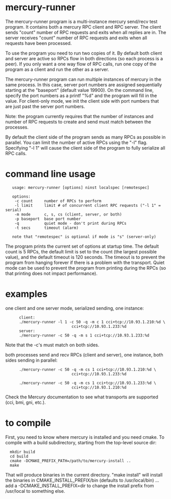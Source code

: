 # mercury-runner

The mercury-runner program is a multi-instance mercury send/recv
test program.  It contains both a mercury RPC client and RPC server.
The client sends "count" number of RPC requests and exits when
all replies are in.  The server receives "count" number of RPC
  requests and exits when all requests have been processed.

To use the program you need to run two copies of it.  By
default both client and server are active so RPCs flow
in both directions (so each process is a peer).   If you only
want a one way flow of RPC calls, run one copy of the program
as a client and run the other as a server.

The mercury-runner program can run multiple instances of mercury
in the same process.   In this case, server port numbers are assigned
sequentially starting at the "baseport" (default value 19900).
On the command line, specify the port numbers as a printf "%d"
and the program will fill in the value.  For client-only mode,
we init the client side with port numbers that are just past
the server port numbers.

Note: the program currently requires that the number of instances
and number of RPC requests to create and send must match between
the processes.

By default the client side of the program sends as many RPCs as
possible in parallel.  You can limit the number of active RPCs
using the "-l" flag.  Specifying "-l 1" will cause the client side
of the program to fully serialize all RPC calls.

# command line usage

```
   usage: mercury-runner [options] ninst localspec [remotespec]

   options:
    -c count     number of RPCs to perform
    -l limit     limit # of concurrent client RPC requests ("-l 1" = serial)
    -m mode      c, s, cs (client, server, or both)
    -p baseport  base port number
    -q           quiet mode - don't print during RPCs
    -t secs      timeout (alarm)

   note that "remotespec" is optional if mode is "s" (server-only)
```

The program prints the current set of options at startup time.
The default count is 5 RPCs, the default limit is set to the count
(the largest possible value), and the default timeout is 120 seconds.
The timeout is to prevent the program from hanging forever if
there is a problem with the transport.   Quiet mode can be used
to prevent the program from printing during the RPCs (so that printing
does not impact performance).

# examples

 one client and one server mode, serialized sending, one instance:

```
      client:
      ./mercury-runner -l 1 -c 50 -q -m c 1 cci+tcp://10.93.1.210:%d \
                             cci+tcp://10.93.1.233:%d
      server:
      ./mercury-runner -c 50 -q -m s 1 cci+tcp://10.93.1.233:%d
```
Note that the -c's must match on both sides.

both processes send and recv RPCs (client and server), one
instance, both sides sending in parallel:

```
      ./mercury-runner -c 50 -q -m cs 1 cci+tcp://10.93.1.210:%d \
                             cci+tcp://10.93.1.233:%d

      ./mercury-runner -c 50 -q -m cs 1 cci+tcp://10.93.1.233:%d \
                             cci+tcp://10.93.1.210:%d
```

Check the Mercury documentation to see what transports are supported
(cci, bmi, gni, etc.).

# to compile

First, you need to know where mercury is installed and you need cmake.
To compile with a build subdirectory, starting from the top-level
source dir:

```
  mkdir build
  cd build
  cmake -DCMAKE_PREFIX_PATH=/path/to/mercury-install ..
  make
```

That will produce binaries in the current directory.  "make install"
will install the binaries in CMAKE_INSTALL_PREFIX/bin (defaults to
/usr/local/bin) ... add a -DCMAKE_INSTALL_PREFIX=dir to change the
install prefix from /usr/local to something else.
